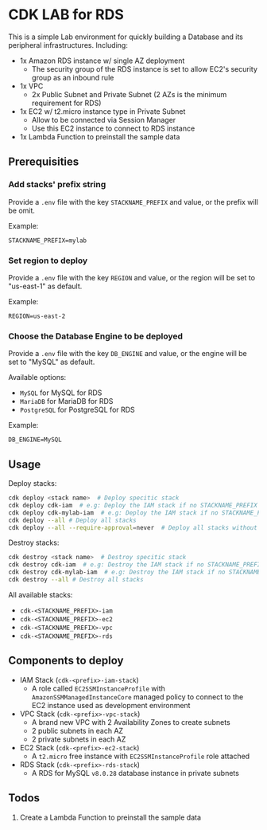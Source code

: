 
# CDK LAB for RDS

This is a simple Lab environment for quickly building a Database and its peripheral infrastructures. Including:

* 1x Amazon RDS instance w/ single AZ deployment
  *  The security group of the RDS instance is set to allow EC2's security group as an inbound rule
* 1x VPC
  * 2x Public Subnet and Private Subnet (2 AZs is the minimum requirement for RDS)
* 1x EC2 w/ t2.micro instance type in Private Subnet
  * Allow to be connected via Session Manager
  * Use this EC2 instance to connect to RDS instance
* 1x Lambda Function to preinstall the sample data

## Prerequisities

### Add stacks' prefix string

Provide a `.env` file with the key `STACKNAME_PREFIX` and value, or the prefix will be omit.

Example:

```
STACKNAME_PREFIX=mylab
```

### Set region to deploy

Provide a `.env` file with the key `REGION` and value, or the region will be set to "us-east-1" as default.

Example:

```
REGION=us-east-2
```

### Choose the Database Engine to be deployed

Provide a `.env` file with the key `DB_ENGINE` and value, or the engine will be set to "MySQL" as default.

Available options:

* `MySQL` for MySQL for RDS
* `MariaDB` for MariaDB for RDS
* `PostgreSQL` for PostgreSQL for RDS

Example:

```
DB_ENGINE=MySQL
```

## Usage

Deploy stacks:

```bash
cdk deploy <stack name>  # Deploy specitic stack
cdk deploy cdk-iam  # e.g: Deploy the IAM stack if no STACKNAME_PREFIX specified
cdk deploy cdk-mylab-iam  # e.g: Deploy the IAM stack if no STACKNAME_PREFIX assigned as "mylab"
cdk deploy --all # Deploy all stacks
cdk deploy --all --require-approval=never  # Deploy all stacks without asking yes or no
```

Destroy stacks:

```bash
cdk destroy <stack name>  # Destroy specitic stack
cdk destroy cdk-iam  # e.g: Destroy the IAM stack if no STACKNAME_PREFIX specified
cdk destroy cdk-mylab-iam  # e.g: Destroy the IAM stack if no STACKNAME_PREFIX assigned as "mylab"
cdk destroy --all # Destroy all stacks
```

All available stacks:

* `cdk-<STACKNAME_PREFIX>-iam`
* `cdk-<STACKNAME_PREFIX>-ec2`
* `cdk-<STACKNAME_PREFIX>-vpc`
* `cdk-<STACKNAME_PREFIX>-rds`

## Components to deploy

* IAM Stack (`cdk-<prefix>-iam-stack`)
  * A role called `EC2SSMInstanceProfile` with `AmazonSSMManagedInstanceCore` managed policy to connect to the EC2 instance used as development environment
* VPC Stack (`cdk-<prefix>-vpc-stack`)
  * A brand new VPC with 2 Availability Zones to create subnets
  * 2 public subnets in each AZ
  * 2 private subnets in each AZ
* EC2 Stack (`cdk-<prefix>-ec2-stack`)
  * A `t2.micro` free instance with `EC2SSMInstanceProfile` role attached
* RDS Stack (`cdk-<prefix>-rds-stack`)
  * A RDS for MySQL `v8.0.28` database instance in private subnets

## Todos

1. Create a Lambda Function to preinstall the sample data
